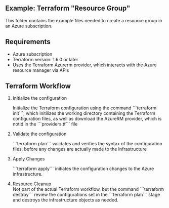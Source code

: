 ## Example: Terraform "Resource Group"

<p>This folder contains the example files needed to create a resource group in an Azure subscription.

## Requirements
<ul>
    <li>Azure subscription</li>
    <li>Terraform version: 1.6.0 or later</li>
    <li>Uses the Terraform Azurerm provider, which interacts with the Azure resource manager via APIs</li>
</ul>

## Terraform Workflow
<ol>
    <li>Initialize the configuration
    <p>Initialize the Terraform configuration using the command ```terraform init```, which initilizes the working directory containing the Terraform configuration files, as well as download the AzureRM provider, which is notid in the ```providers.tf``` file</p>
    </li>
    <li>Validate the configuration
    <p>```terraform plan``` validates and verifies the syntax of the configuration files, before any changes are actually made to the infrastructure</p>
    </li>
    <li>Apply Changes
    <p>```terraform apply``` initiates the configuration changes to the Azure infrastructure.</p>
    </li>
    <li>Resource Cleanup</li>
    Not part of the actual Terraform workflow, but the command ```terraform destroy``` review the configurations set in the ```terraform plan``` stage and destroys the infrastructure objects as needed.
</ol>